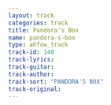 ```yaml
---
layout: track
categories: track
title: Pandora's Box
name: pandora-s-box
type: ahfow_track
track-id: 148
track-lyrics: 
track-guitar: 
track-author: 
track-sort: "PANDORA'S BOX"
track-original: 
---
```

